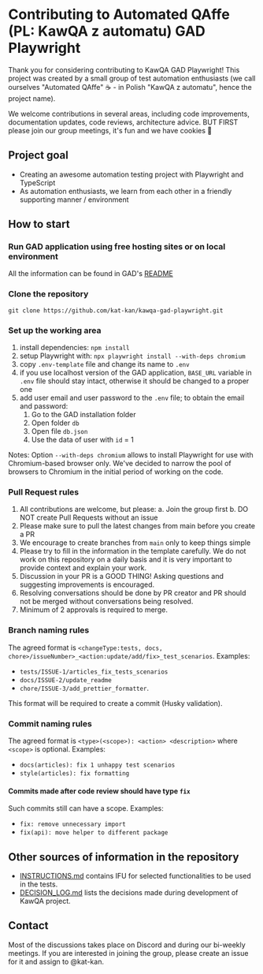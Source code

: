 # Contributing to Automated QAffe (PL: KawQA z automatu) GAD Playwright

Thank you for considering contributing to KawQA GAD Playwright! This project was created by a small group of test automation enthusiasts (we call ourselves "Automated QAffe" ☕️ - in Polish "KawQA z automatu", hence the project name).

We welcome contributions in several areas, including code improvements, documentation updates, code reviews, architecture advice. BUT FIRST please join our group meetings, it's fun and we have cookies 🍪

## Project goal

- Creating an awesome automation testing project with Playwright and TypeScript
- As automation enthusiasts, we learn from each other in a friendly supporting manner / environment

## How to start

### Run GAD application using free hosting sites or on local environment

All the information can be found in GAD's [README](https://github.com/jaktestowac/gad-gui-api-demo)

### Clone the repository

`git clone https://github.com/kat-kan/kawqa-gad-playwright.git`

### Set up the working area

1. install dependencies:
   `npm install`
2. setup Playwright with:
   `npx playwright install --with-deps chromium`
3. copy `.env-template` file and change its name to `.env`
4. if you use localhost version of the GAD application, `BASE_URL` variable in `.env` file should stay intact, otherwise it should be changed to a proper one
5. add user email and user password to the `.env` file; to obtain the email and password:
   1. Go to the GAD installation folder
   2. Open folder `db`
   3. Open file `db.json`
   4. Use the data of user with `id` = 1

Notes: Option `--with-deps chromium` allows to install Playwright for use with Chromium-based browser only. We've decided to narrow the pool of browsers to Chromium in the initial period of working on the code.

### Pull Request rules

1. All contributions are welcome, but please: a. Join the group first b. DO NOT create Pull Requests without an issue
2. Please make sure to pull the latest changes from main before you create a PR
3. We encourage to create branches from `main` only to keep things simple
4. Please try to fill in the information in the template carefully. We do not work on this repository on a daily basis and it is very important to provide context and explain your work.
5. Discussion in your PR is a GOOD THING! Asking questions and suggesting improvements is encouraged.
6. Resolving conversations should be done by PR creator and PR should not be merged without conversations being resolved.
7. Minimum of 2 approvals is required to merge.

### Branch naming rules

The agreed format is `<changeType:tests, docs, chore>/issueNumber>_<action:update/add/fix>_test_scenarios`.
Examples:

- `tests/ISSUE-1/articles_fix_tests_scenarios `
- `docs/ISSUE-2/update_readme`
- `chore/ISSUE-3/add_prettier_formatter`.

This format will be required to create a commit (Husky validation).

### Commit naming rules

The agreed format is `<type>(<scope>): <action> <description>` where `<scope>` is optional.
Examples:

- `docs(articles): fix 1 unhappy test scenarios`
- `style(articles): fix formatting`

#### Commits made after code review should have type `fix`

Such commits still can have a scope.
Examples:

- `fix: remove unnecessary import`
- `fix(api): move helper to different package`

## Other sources of information in the repository

- [INSTRUCTIONS.md](docs/INSTRUCTIONS.md) contains IFU for selected functionalities to be used in the tests.
- [DECISION_LOG.md](docs/DECISION_LOG.md) lists the decisions made during development of KawQA project.

## Contact

Most of the discussions takes place on Discord and during our bi-weekly meetings. If you are interested in joining the group, please create an issue for it and assign to @kat-kan.
